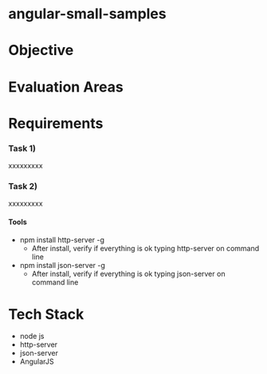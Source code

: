 # angular-small-samples

Objective
=========

Evaluation Areas
================

Requirements
============
### Task 1) ###
xxxxxxxxx

### Task 2) ###
xxxxxxxxx

#### Tools ####
* npm install http-server -g
  * After install, verify if everything is ok typing http-server on command line
* npm install json-server -g
  * After install, verify if everything is ok typing json-server on command line

Tech Stack
==========
* node js
* http-server
* json-server
* AngularJS
